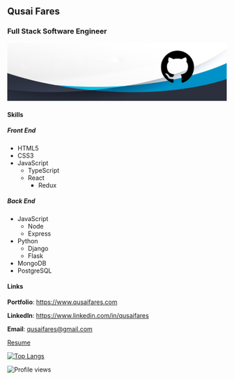 ## Qusai Fares

### Full Stack Software Engineer

![Full Stack Software Engineer](images/banner.png)

#### Skills

##### Front End

- HTML5
- CSS3
- JavaScript
  - TypeScript
  - React
    - Redux

##### Back End

- JavaScript
  - Node
  - Express
- Python
  - Django
  - Flask
- MongoDB
- PostgreSQL

#### Links

**Portfolio**: https://www.qusaifares.com

**LinkedIn**: https://www.linkedin.com/in/qusaifares

**Email**: qusaifares@gmail.com

[Resume](https://qusaifares.com/docs/QusaiFares-SoftwareEngineer-Resume.pdf)

[![Top Langs](https://github-readme-stats.vercel.app/api/top-langs/?username=qusaifares)](https://github.com/anuraghazra/github-readme-stats)

![Profile views](https://gpvc.arturio.dev/qusaifares)
